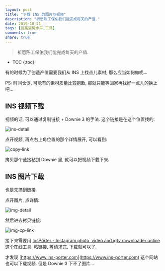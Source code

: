 ```yaml
---
layout: post
title: "下载 INS 的图片与视频"
description: "祈愿陈工保佑我们能完成每天的产值."
date: 2019-10-21
tags: [提高姿势水平,工具]
comments: true
share: true
---
```


> 祈愿陈工保佑我们能完成每天的产值.

* TOC
{:toc}

有的时候为了创造产值需要我们从 INS 上找点儿素材, 那么应当如何做呢...

PS: 时间仓促, 可能有的素材质量比较抱歉, 那就只能等回家再找好一点儿的换上吧...

## INS 视频下载

视频的话, 可以通过复制链接 + Downie 3 的手法. 这个链接是在这个位置找的:

![ins-detail](https://upload.cc/i1/2019/10/21/cJosG3.png)

点开视频, 再点右上角位置的那个详情展开, 可以看到:

![copy-link](https://upload.cc/i1/2019/10/21/jUlASu.png)

拷贝那个链接粘到 Downie 里, 就可以把视频下载下来.

## INS 图片下载

也是先搞到链接.

点开图片, 点详情:

![img-detail](https://upload.cc/i1/2019/10/21/XzKmGr.png)

然后进去拷贝链接:

![img-cp-link](https://upload.cc/i1/2019/10/21/KUNfvz.png)

接下来需要用 [InsPorter - Instagram photo, video and igtv downloader online](https://www.ins-porter.com) 这个在线工具. 粘链接, 等请求完, 下载就可以了.

才发现 [https://www.ins-porter.com](https://www.ins-porter.com) 这个网站也可以下载视频. 但是 Downie 3 下不了图片...